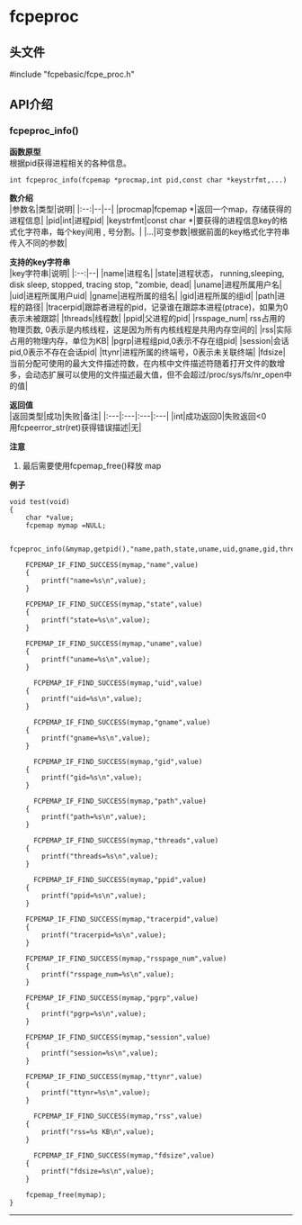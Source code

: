# fcpeproc
## 头文件
#include  "fcpebasic/fcpe_proc.h"

## API介绍
### fcpeproc_info()

__函数原型__ <br/>
根据pid获得进程相关的各种信息。 <br/>
```
int fcpeproc_info(fcpemap *procmap,int pid,const char *keystrfmt,...)
```
__数介绍__ <br/>
|参数名|类型|说明|
|:--:|--|--|
|procmap|fcpemap *|返回一个map，存储获得的进程信息|
|pid|int|进程pid|
|keystrfmt|const char  *|要获得的进程信息key的格式化字符串，每个key间用 , 号分割。|
|...|可变参数|根据前面的key格式化字符串传入不同的参数|

__支持的key字符串__ <br/>
|key字符串|说明|
|:--:|--|
|name|进程名|
|state|进程状态， running,sleeping, disk sleep, stopped, tracing stop, "zombie, dead|
|uname|进程所属用户名|
|uid|进程所属用户uid|
|gname|进程所属的组名|
|gid|进程所属的组id|
|path|进程的路径|
|tracerpid|跟踪者进程的pid，记录谁在跟踪本进程(ptrace)，如果为0表示未被跟踪|
|threads|线程数|
|ppid|父进程的pid|
|rsspage_num| rss占用的物理页数, 0表示是内核线程，这是因为所有内核线程是共用内存空间的|
|rss|实际占用的物理内存，单位为KB|
|pgrp|进程组pid,0表示不存在组pid|
|session|会话pid,0表示不存在会话pid|
|ttynr|进程所属的终端号，0表示未关联终端|
|fdsize|当前分配可使用的最大文件描述符数，在内核中文件描述符随着打开文件的数增多，会动态扩展可以使用的文件描述最大值，但不会超过/proc/sys/fs/nr_open中的值|

__返回值__ <br/>
|返回类型|成功|失败|备注|
|:---|:---|:---|:---|
|int|成功返回0|失败返回<0<br/>用fcpeerror_str(ret)获得错误描述|无|

__注意__ <br/>
 1) 最后需要使用fcpemap_free()释放 map
 
__例子__ <br/>
```
void test(void)
{
    char *value;		
    fcpemap mymap =NULL;

    fcpeproc_info(&mymap,getpid(),"name,path,state,uname,uid,gname,gid,threads,tracerpid,ppid,rsspage_num,pgrp,session,ttynr,rss,fdsize");
  
    FCPEMAP_IF_FIND_SUCCESS(mymap,"name",value)
    {
        printf("name=%s\n",value);
    }

    FCPEMAP_IF_FIND_SUCCESS(mymap,"state",value)
    {
        printf("state=%s\n",value);
    }  

    FCPEMAP_IF_FIND_SUCCESS(mymap,"uname",value)
    {
        printf("uname=%s\n",value);
    }  

	  FCPEMAP_IF_FIND_SUCCESS(mymap,"uid",value)
    {
        printf("uid=%s\n",value);
    }  

	  FCPEMAP_IF_FIND_SUCCESS(mymap,"gname",value)
    {
        printf("gname=%s\n",value);
    }  

	  FCPEMAP_IF_FIND_SUCCESS(mymap,"gid",value)
    {
        printf("gid=%s\n",value);
    } 

	  FCPEMAP_IF_FIND_SUCCESS(mymap,"path",value)
    {
        printf("path=%s\n",value);
    }  

	  FCPEMAP_IF_FIND_SUCCESS(mymap,"threads",value)
    {
        printf("threads=%s\n",value);
    }  

	  FCPEMAP_IF_FIND_SUCCESS(mymap,"ppid",value)
    {
        printf("ppid=%s\n",value);
    }  

    FCPEMAP_IF_FIND_SUCCESS(mymap,"tracerpid",value)
    {
        printf("tracerpid=%s\n",value);
    } 

    FCPEMAP_IF_FIND_SUCCESS(mymap,"rsspage_num",value)
    {
        printf("rsspage_num=%s\n",value);
    } 

    FCPEMAP_IF_FIND_SUCCESS(mymap,"pgrp",value)
    {
        printf("pgrp=%s\n",value);
    }  

    FCPEMAP_IF_FIND_SUCCESS(mymap,"session",value)
    {
        printf("session=%s\n",value);
    }

    FCPEMAP_IF_FIND_SUCCESS(mymap,"ttynr",value)
    {
        printf("ttynr=%s\n",value);
    }  

	  FCPEMAP_IF_FIND_SUCCESS(mymap,"rss",value)
    {
        printf("rss=%s KB\n",value);
    }
  
	  FCPEMAP_IF_FIND_SUCCESS(mymap,"fdsize",value)
    {
        printf("fdsize=%s\n",value);
    }  

    fcpemap_free(mymap);
}
```
______________________
